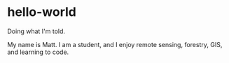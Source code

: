 # hello-world
Doing what I'm told. 

My name is Matt. I am a student, and I enjoy remote sensing, forestry, GIS, and learning to code. 
